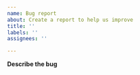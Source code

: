 ```yaml
---
name: Bug report
about: Create a report to help us improve
title: ''
labels: ''
assignees: ''

---
```


**Describe the bug**
